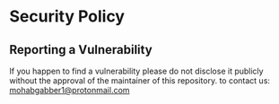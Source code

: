 # Security Policy

## Reporting a Vulnerability

If you happen to find a vulnerability please do not disclose it publicly without the approval of the maintainer of this repository.
to contact us: mohabgabber1@protonmail.com
